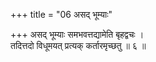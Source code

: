 +++
title = "06 असद् भूम्याः"

+++
असद् भूम्याः समभवत्तद्यामेति बृहद्वचः ।  
तदित्तदो विधूमयत् प्रत्यक् कर्तारमृच्छतु ॥ ६ ॥